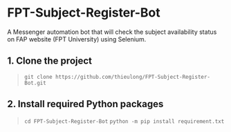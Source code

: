 # FPT-Subject-Register-Bot
A Messenger automation bot that will check the subject availability status on FAP website (FPT University) using Selenium.

## 1. Clone the project
> `git clone https://github.com/thieulong/FPT-Subject-Register-Bot.git`

## 2. Install required Python packages
> `cd FPT-Subject-Register-Bot`
> `python -m pip install requirement.txt`
